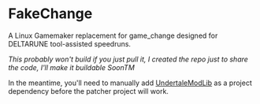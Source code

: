# FakeChange
A Linux Gamemaker replacement for game_change designed for DELTARUNE tool-assisted speedruns.


*This probably won't build if you just pull it, I created the repo just to share the code, I'll make it buildable SoonTM*

In the meantime, you'll need to manually add [UndertaleModLib](https://github.com/UnderminersTeam/UndertaleModTool) as a project dependency before the patcher project will work. 
